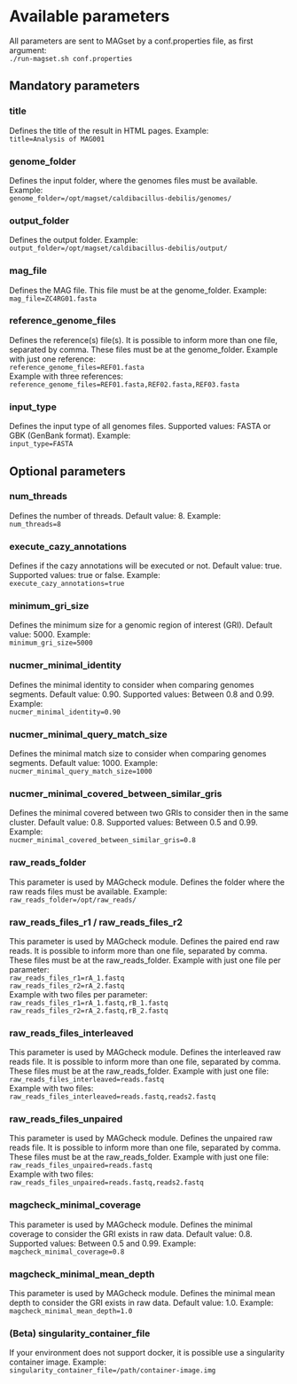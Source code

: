 # Available parameters
All parameters are sent to MAGset by a conf.properties file, as first argument:<br/>
`./run-magset.sh conf.properties`

## Mandatory parameters
### title
Defines the title of the result in HTML pages. Example:<br/>
`title=Analysis of MAG001`
### genome_folder
Defines the input folder, where the genomes files must be available. Example:<br/>
`genome_folder=/opt/magset/caldibacillus-debilis/genomes/`
### output_folder
Defines the output folder. Example:<br/>
`output_folder=/opt/magset/caldibacillus-debilis/output/`
### mag_file
Defines the MAG file. This file must be at the genome_folder. Example:<br/>
`mag_file=ZC4RG01.fasta`
### reference_genome_files
Defines the reference(s) file(s). It is possible to inform more than one file, separated by comma. These files must be at the genome_folder. Example with just one reference:<br/>
`reference_genome_files=REF01.fasta`<br/>
Example with three references:<br/>
`reference_genome_files=REF01.fasta,REF02.fasta,REF03.fasta`<br/>
### input_type
Defines the input type of all genomes files. Supported values: FASTA or GBK (GenBank format). Example:<br/>
`input_type=FASTA`
## Optional parameters
### num_threads
Defines the number of threads. Default value: 8. Example:<br/>
`num_threads=8`
### execute_cazy_annotations
Defines if the cazy annotations will be executed or not. Default value: true. Supported values: true or false. Example:<br/>
`execute_cazy_annotations=true` 
### minimum_gri_size
Defines the minimum size for a genomic region of interest (GRI). Default value: 5000. Example:<br/>
`minimum_gri_size=5000`

### nucmer_minimal_identity
Defines the minimal identity to consider when comparing genomes segments. Default value: 0.90. Supported values: Between 0.8 and 0.99. Example:<br/>
`nucmer_minimal_identity=0.90`
### nucmer_minimal_query_match_size
Defines the minimal match size to consider when comparing genomes segments. Default value: 1000. Example:<br/>
`nucmer_minimal_query_match_size=1000`
### nucmer_minimal_covered_between_similar_gris
Defines the minimal covered between two GRIs to consider then in the same cluster. Default value: 0.8. Supported values: Between 0.5 and 0.99. Example:<br/>
`nucmer_minimal_covered_between_similar_gris=0.8`
 
### raw_reads_folder
This parameter is used by MAGcheck module. Defines the folder where the raw reads files must be available. Example:<br/>
`raw_reads_folder=/opt/raw_reads/`
### raw_reads_files_r1 / raw_reads_files_r2
This parameter is used by MAGcheck module. Defines the paired end raw reads. It is possible to inform more than one file, separated by comma. These files must be at the raw_reads_folder. Example with just one file per parameter:<br/>
`raw_reads_files_r1=rA_1.fastq`<br/>
`raw_reads_files_r2=rA_2.fastq`<br/>
Example with two files per parameter:<br/>
`raw_reads_files_r1=rA_1.fastq,rB_1.fastq`<br/>
`raw_reads_files_r2=rA_2.fastq,rB_2.fastq`<br/>
### raw_reads_files_interleaved
This parameter is used by MAGcheck module. Defines the interleaved raw reads file. It is possible to inform more than one file, separated by comma. These files must be at the raw_reads_folder. Example with just one file:<br/>
`raw_reads_files_interleaved=reads.fastq`<br/>
Example with two files:<br/>
`raw_reads_files_interleaved=reads.fastq,reads2.fastq`<br/>
### raw_reads_files_unpaired
This parameter is used by MAGcheck module. Defines the unpaired raw reads file. It is possible to inform more than one file, separated by comma. These files must be at the raw_reads_folder. Example with just one file:<br/>
`raw_reads_files_unpaired=reads.fastq`<br/>
Example with two files:<br/>
`raw_reads_files_unpaired=reads.fastq,reads2.fastq`<br/>

### magcheck_minimal_coverage
This parameter is used by MAGcheck module. Defines the minimal coverage to consider the GRI exists in raw data. Default value: 0.8. Supported values: Between 0.5 and 0.99. Example:<br/>
`magcheck_minimal_coverage=0.8`
### magcheck_minimal_mean_depth
This parameter is used by MAGcheck module. Defines the minimal mean depth to consider the GRI exists in raw data. Default value: 1.0. Example: <br/> 
`magcheck_minimal_mean_depth=1.0`
### (Beta) singularity_container_file
If your environment does not support docker, it is possible use a singularity container image. Example: <br/>
`singularity_container_file=/path/container-image.img`
